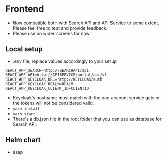  # Frontend
 - Now compatible both with Search API and API Service to some extent. Please feel free to test and provide feedback.
 - Please use on wider screens for now.
 ## Local setup
  - .env file, replace values accordingly to your setup
```
REACT_APP_SEARCH=http://SEARCHAPI/api
REACT_APP_API=http://APISERVICE/portal/api/v1
REACT_APP_KEYCLOAK_URL=http://KEYCLOAK/auth
REACT_APP_KEYCLOAK_REALM=REALM
REACT_APP_KEYCLOAK_CLIENT_ID=CLIENTID
```
  - Keycloak's hostname must match with the one account service gets or the tokens will not be considered valid.
 - `yarn install`
 - `yarn start`
 - There's a db.json file in the root folder that you can use as database for Search API.
 ## Helm chart
 - asap
